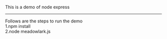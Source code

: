 This is a demo of node express <br/>
<hr/>
Follows are the steps to run the demo <br/>
1.npm install <br/>
2.node meadowlark.js
